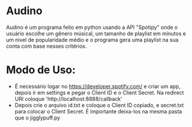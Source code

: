 # Audino
Audino é um programa feito em python usando a API "Spotipy" onde o usuário escolhe um gênero músical, um tamanho de playlist em minutos e um nivel de popularidade médio e o programa gera uma playlist na sua conta com base nesses critérios.

# Modo de Uso:
- É necessário logar no https://developer.spotify.com/ e criar um app, depois ir em settings e pegar o Client ID e o Client Secret. Na redirect URI coloque 'http://localhost:8888/callback'
- Depois crie o arquivo id.txt e coloque o Client ID copiado, e secret.txt para colocar o Client Secret. É importante deixa-los na mesma pasta que o jigglypuff.py

